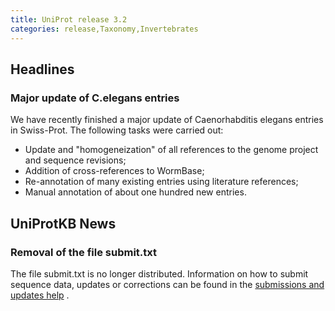 ```yaml
---
title: UniProt release 3.2
categories: release,Taxonomy,Invertebrates
---
```


## Headlines

### Major update of C.elegans entries

We have recently finished a major update of Caenorhabditis elegans entries in Swiss-Prot. The following tasks were carried out:

-   Update and "homogeneization" of all references to the genome project and sequence revisions;
-   Addition of cross-references to WormBase;
-   Re-annotation of many existing entries using literature references;
-   Manual annotation of about one hundred new entries.

## UniProtKB News

### Removal of the file submit.txt

The file submit.txt is no longer distributed. Information on how to submit sequence data, updates or corrections can be found in the [submissions and updates help](http://www.uniprot.org/help/submissions) .
